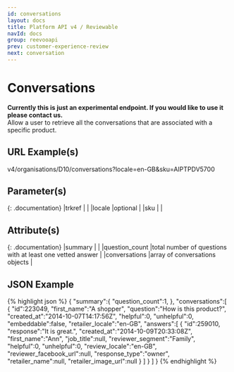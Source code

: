 ```yaml
---
id: conversations
layout: docs
title: Platform API v4 / Reviewable
navId: docs
group: reevooapi
prev: customer-experience-review
next: conversation
---
```


# Conversations
<div class="warning">
  <strong>Currently this is just an experimental endpoint. If you would like to use it please contact us. </strong>
</div>
Allow a user to retrieve all the conversations that are associated with a specific product.

## URL Example(s)
v4/organisations/D10/conversations?locale=en-GB&sku=AIPTPDV5700


## Parameter(s)

{: .documentation}
|trkref     |         |
|locale     |optional |
|sku        |         |


## Attribute(s)

{: .documentation}
|summary                                                 |                                                                |
|<span class="indent-1">question_count</span>            |total number of questions with at least one vetted answer       |
|conversations                                           |array of conversations objects                                  |

## JSON Example
{% highlight json %}
{
   "summary":{
      "question_count":1,
   },
   "conversations":[
      {
         "id":223049,
         "first_name":"A shopper",
         "question":"How is this product?",
         "created_at":"2014-10-07T14:17:56Z",
         "helpful":0,
         "unhelpful":0,
         "embeddable":false,
         "retailer_locale":"en-GB",
         "answers":[
            {
               "id":259010,
               "response":"It is great.",
               "created_at":"2014-10-09T20:33:08Z",
               "first_name":"Ann",
               "job_title":null,
               "reviewer_segment":"Family",
               "helpful":0,
               "unhelpful":0,
               "review_locale":"en-GB",
               "reviewer_facebook_url":null,
               "response_type":"owner",
               "retailer_name":null,
               "retailer_image_url":null
            }
         ]
      }
   ]
}
{% endhighlight %}
